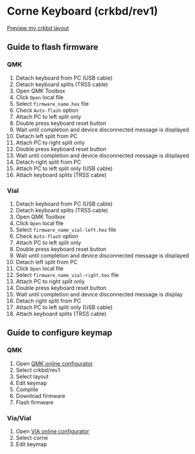 # Corne Keyboard (crkbd/rev1)

[Preview my crkbd layout](https://gist.github.com/fathulfahmy/9b3548f96523210ad8884cbb4d12a527)

## Guide to flash firmware

### QMK

1. Detach keyboard from PC (USB cable)
2. Detach keyboard splits (TRSS cable)
3. Open QMK Toolbox
4. Click `Open` local file
5. Select `firmware_name.hex` file
6. Check `Auto-flash` option
7. Attach PC to left split only
8. Double press keyboard reset button
9. Wait until completion and device disconnected message is displayed
10. Detach left split from PC
11. Attach PC to right split only
12. Double press keyboard reset button
13. Wait until completion and device disconnected message is displayed
14. Detach right split from PC
15. Attach PC to left split only (USB cable)
16. Attach keyboard splits (TRSS cable)

### Vial

1. Detach keyboard from PC (USB cable)
2. Detach keyboard splits (TRSS cable)
3. Open QMK Toolbox
4. Click `Open` local file
5. Select `firmware_name_vial-left.hex` file
6. Check `Auto-flash` option
7. Attach PC to left split only
8. Double press keyboard reset button
9. Wait until completion and device disconnected message is displayed
10. Detach left split from PC
11. Click `Open` local file
12. Select `firmware_name_vial-right.hex` file
13. Attach PC to right split only
14. Double press keyboard reset button
15. Wait until completion and device disconnected message is display
16. Detach right split from PC
17. Attach PC to left split only (USB cable)
18. Attach keyboard splits (TRSS cable)

## Guide to configure keymap

### QMK

1. Open [QMK online configurator](https://config.qmk.fm/#/crkbd/rev1/LAYOUT_split_3x6_3)
2. Select crkbd/rev1
3. Select layout
4. Edit keymap
5. Complile
6. Download firmware
7. Flash firmware

### Via/Vial

1. Open [VIA online configurator](https://usevia.app/)
2. Select corne
3. Edit keymap
